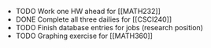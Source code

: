 - TODO Work one HW ahead for [[MATH232]]
- DONE Complete all three dailies for [[CSCI240]]
- TODO Finish database entries for jobs (research position)
- TODO Graphing exercise for [[MATH360]]